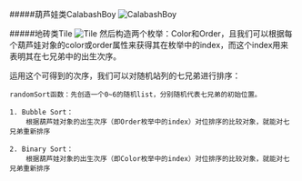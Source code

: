 #####葫芦娃类CalabashBoy
![CalabashBoy]("2-OOPBasics/郭天财-161180041/image/CalabashBoy.png")

#####地砖类Tile
![Tile]("2-OOPBasics/郭天财-161180041/image/Tile.png")
然后构造两个枚举：Color和Order，且我们可以根据每个葫芦娃对象的color或order属性来获得其在枚举中的index，而这个index用来表明其在七兄弟中的出生次序。

运用这个可得到的次序，我们可以对随机站列的七兄弟进行排序：

    randomSort函数：先创造一个0~6的随机list，分别随机代表七兄弟的初始位置。

    1. Bubble Sort：
        根据葫芦娃对象的出生次序（即Order枚举中的index）对位排序的比较对象，就能对七兄弟重新排序

    2. Binary Sort：
        根据葫芦娃对象的出生次序（即Color枚举中的index）对位排序的比较对象，就能对七兄弟重新排序
    


